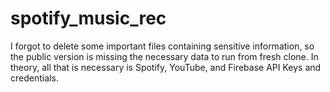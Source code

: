 # spotify_music_rec


I forgot to delete some important files containing sensitive information, so the public version is missing the necessary data to run from fresh clone. 
In theory, all that is necessary is Spotify, YouTube, and Firebase API Keys and credentials. 
